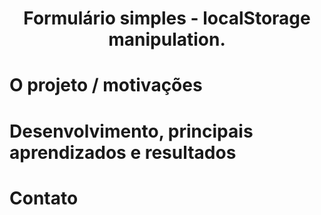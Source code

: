 <h1 align="center">
    Formulário simples - localStorage manipulation.
</h1>

# O projeto / motivações


# Desenvolvimento, principais aprendizados e resultados



# Contato
